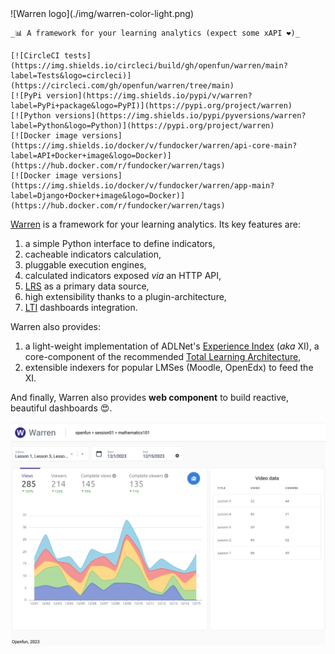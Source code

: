 <div class="hero" markdown="1">
    ![Warren logo](./img/warren-color-light.png)

    _📊 A framework for your learning analytics (expect some xAPI ❤️)_

    [![CircleCI tests](https://img.shields.io/circleci/build/gh/openfun/warren/main?label=Tests&logo=circleci)](https://circleci.com/gh/openfun/warren/tree/main)
    [![PyPi version](https://img.shields.io/pypi/v/warren?label=PyPi+package&logo=PyPI)](https://pypi.org/project/warren)
    [![Python versions](https://img.shields.io/pypi/pyversions/warren?label=Python&logo=Python)](https://pypi.org/project/warren)
    [![Docker image versions](https://img.shields.io/docker/v/fundocker/warren/api-core-main?label=API+Docker+image&logo=Docker)](https://hub.docker.com/r/fundocker/warren/tags)
    [![Docker image versions](https://img.shields.io/docker/v/fundocker/warren/app-main?label=Django+Docker+image&logo=Docker)](https://hub.docker.com/r/fundocker/warren/tags)

</div>

[Warren](./) is a framework for your learning analytics. Its key features are:

1. a simple Python interface to define indicators,
2. cacheable indicators calculation,
3. pluggable execution engines,
4. calculated indicators exposed _via_ an HTTP API,
5. [LRS](https://en.wikipedia.org/wiki/Learning_Record_Store) as a primary data
   source,
6. high extensibility thanks to a plugin-architecture,
7. [LTI](https://en.wikipedia.org/wiki/Learning_Tools_Interoperability)
   dashboards integration.

Warren also provides:

1. a light-weight implementation of ADLNet's
   [Experience Index](https://github.com/adlnet/xi-lite) (_aka_ XI), a
   core-component of the recommended
   [Total Learning Architecture](https://adlnet.gov/news/2020/01/20/ADL-Initiative-established-a-TLA-Sandbox-project/),
2. extensible indexers for popular LMSes (Moodle, OpenEdx) to feed the XI.

And finally, Warren also provides **web component** to build reactive, beautiful
dashboards :heart_eyes:.

![Video dashboard example](./img/dashboard-video-screen.png)
